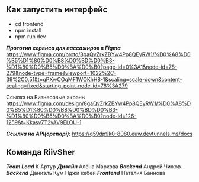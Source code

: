 ## Как запустить интерфейс

- cd frontend
- npm install
- npm run dev

***Прототип сервиса для пассажиров в Figma*** https://www.figma.com/proto/8gaQvZrkZBYw4Pp8QEyRW1/%D0%A8%D0%B5%D1%80%D0%B8%D0%BD%D0%B3-%D1%80%D0%B5%D0%BA%D0%B0?page-id=0%3A1&node-id=78-279&node-type=frame&viewport=1022%2C-39%2C0.51&t=qPXwCOqMF1WOKhH8-1&scaling=scale-down&content-scaling=fixed&starting-point-node-id=78%3A279

Ссылка на Бизнесовые экраны
https://www.figma.com/design/8gaQvZrkZBYw4Pp8QEyRW1/%D0%A8%D0%B5%D1%80%D0%B8%D0%BD%D0%B3-%D1%80%D0%B5%D0%BA%D0%B0?node-id=126-1259&t=Kkasv7T2vAV9ELOU-1

***Ссылка на API(openapi):*** https://q59dp9k0-8080.euw.devtunnels.ms/docs
## Команда RiivSher
***Team Lead*** К Артур
***Дизайн*** Алёна Маркова 
***Backend*** Андрей Чижов
***Backend*** Даниэль Кум Нджи кебей
***Frontend*** Наталия Баннова
